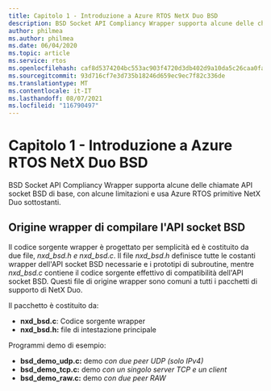 ```yaml
---
title: Capitolo 1 - Introduzione a Azure RTOS NetX Duo BSD
description: BSD Socket API Compliancy Wrapper supporta alcune delle chiamate API socket BSD di base, con alcune limitazioni e usa Azure RTOS primitive NetX Duo sottostanti.
author: philmea
ms.author: philmea
ms.date: 06/04/2020
ms.topic: article
ms.service: rtos
ms.openlocfilehash: caf8d5374204bc553ac903f4720d3db402d9a10da5c26caa0fa67c4b5d340049
ms.sourcegitcommit: 93d716cf7e3d735b18246d659ec9ec7f82c336de
ms.translationtype: MT
ms.contentlocale: it-IT
ms.lasthandoff: 08/07/2021
ms.locfileid: "116790497"
---
```

# <a name="chapter-1---introduction-to-azure-rtos-netx-duo-bsd"></a>Capitolo 1 - Introduzione a Azure RTOS NetX Duo BSD

BSD Socket API Compliancy Wrapper supporta alcune delle chiamate API socket BSD di base, con alcune limitazioni e usa Azure RTOS primitive NetX Duo sottostanti.

## <a name="bsd-socket-api-compliancy-wrapper-source"></a>Origine wrapper di compilare l'API socket BSD

Il codice sorgente wrapper è progettato per semplicità ed è costituito da due file, *nxd_bsd.h* *e nxd_bsd.c*. Il file *nxd_bsd.h* definisce tutte le costanti wrapper dell'API socket BSD necessarie e i prototipi di subroutine, mentre *nxd_bsd.c* contiene il codice sorgente effettivo di compatibilità dell'API socket BSD. Questi file di origine wrapper sono comuni a tutti i pacchetti di supporto di NetX Duo.

Il pacchetto è costituito da:

- **nxd_bsd.c**: Codice sorgente wrapper
- **nxd_bsd.h:** file di intestazione principale

Programmi demo di esempio:

- **bsd_demo_udp.c:** demo *con due peer UDP (solo IPv4)*
- **bsd_demo_tcp.c:** demo *con un singolo server TCP e un client*
- **bsd_demo_raw.c:** demo *con due peer RAW*